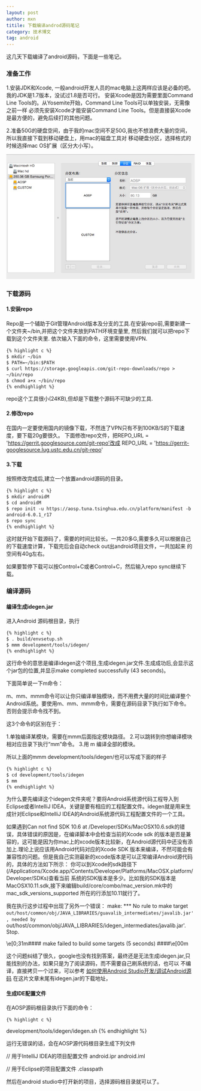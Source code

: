 ```yaml
---
layout: post
author: mxn
titile: 下载编译androd源码笔记
category: 技术博文
tag: android
---
```


这几天下载编译了android源码，下面是一些笔记。

### 准备工作

1.安装JDK和Xcode, 一般android开发人员的mac电脑上这两样应该是必备的吧。我的JDK是1.7版本，没试过1.8是否可行。
安装Xcode是因为需要里面Command Line Tools的。从Yosemite开始，Command Line Tools可以单独安装，无需像之前一样
必须先安装Xcode才能安装Command Line Tools。但是直接装Xcode是最方便的，避免后续打的其他问题。

2.准备50G的硬盘空间，由于我的mac空间不足50G,我也不想浪费大量的空间，所以我直接下载到移动硬盘上，用mac的磁盘工具对
移动硬盘分区，选择格式的时候选择mac OS扩展（区分大小写）。

![](https://raw.githubusercontent.com/mxn21/mxn21.github.io/master/public/img/img188.png)

<!-- more --> 

### 下载源码

#### 1.安装repo

Repo是一个辅助于Git管理Android版本及分支的工具.在安装repo前,需要新建一个文件夹~/bin,并把这个文件夹放到PATH环境变量里,
然后我们就可以把repo下载到这个文件夹里.
依次输入下面的命令，这里需要使用VPN.

    {% highlight c %} 
    $ mkdir ~/bin
    $ PATH=~/bin:$PATH
    $ curl https://storage.googleapis.com/git-repo-downloads/repo > ~/bin/repo
    $ chmod a+x ~/bin/repo
    {% endhighlight %}
    
repo这个工具很小(24KB),但却是下载整个源码不可缺少的工具.

#### 2.修改repo

在国内一定要使用国内的镜像下载，不然连了VPN只有不到100KB/S的下载速度，要下载20g要很久。
下面修改repo文件，把REPO_URL = 'https://gerrit.googlesource.com/git-repo'改成
REPO_URL = 'https://gerrit-googlesource.lug.ustc.edu.cn/git-repo'

#### 3.下载

按照修改完成后,建立一个放置android源码的目录。

    {% highlight c %} 
    $ mkdir androidM
    $ cd androidM
    $ repo init -u https://aosp.tuna.tsinghua.edu.cn/platform/manifest -b android-6.0.1_r17
    $ repo sync
    {% endhighlight %}
    
这时就开始下载源码了，需要的时间比较长。一共20多G,需要多久可以根据自己的下载速度计算，下载完后会自动check out出android项目文件，一共加起来
的空间有40g左右。

如果要暂停下载可以按Control+C或者Control+C，然后输入repo sync继续下载。

### 编译源码

#### 编译生成idegen.jar

进入Android 源码根目录，执行

    {% highlight c %} 
    $ . build/envsetup.sh  
    $ mmm development/tools/idegen/
    {% endhighlight %}
    
这行命令的意思是编译idegen这个项目,生成idegen.jar文件.生成成功后,会显示这个jar包的位置,并显示make completed successfully (43 seconds)。

下面简单说一下m命令：

m、mm、mmm命令可以让你只编译单独模块，而不用费大量的时间比编译整个Android系统。要使用m、mm、mmm命令，需要在源码目录下执行如下命令。
否则会提示命令找不到。

这3个命令的区别在于：

1.单独编译某模块，需要在mmm后面指定模块路径。
2.可以跳转到你想编译模块相对应目录下执行“mm”命令。
3.用 m 编译全部的模块。

所以上面的mmm development/tools/idegen/也可以写成下面的样子

    {% highlight c %} 
    $ cd development/tools/idegen
    $ mm
    {% endhighlight %}
    
为什么要先编译这个idegen文件夹呢？要将Android系统源代码工程导入到Eclipse或者IntelliJ 
IDEA，关键是要有相应的工程配置文件。idegen就是用来生成针对Eclipse和IntelliJ IDEA的Android系统源代码工程配置文件的一个工具。

如果遇到Can not find SDK 10.6 at /Developer/SDKs/MacOSX10.6.sdk的错误，具体错误的原因是，在编译脚本中会检查当前的Xcode sdk
的版本是否是兼容的，这可能是因为你mac上的xcode版本比较新，在Android源代码中还没有添加上.理论上说应该用Android代码对应的Xcode SDK
版本来编译，不然可能会有兼容性的问题。但是我自己实测最新的xcode版本是可以正常编译Android源代码的，具体的方法如下所示：
你可以到Xcode的sdk路径下(/Applications/Xcode.app/Contents/Developer/Platforms/MacOSX.platform/Developer/SDKs)查看当前
系统的SDK版本是多少。比如我的SDK版本是MacOSX10.11.sdk,接下来编辑build/core/combo/mac_version.mk中的mac_sdk_versions_supported
所在的行添加10.11就行了。

我在执行这步过程中出现了另外一个错误：
make: *** No rule to make target `out/host/common/obj/JAVA_LIBRARIES/guavalib_intermediates/javalib.jar',
needed by `out/host/common/obj/JAVA_LIBRARIES/idegen_intermediates/javalib.jar'.  Stop.

\e[0;31m#### make failed to build some targets (5 seconds) ####\e[00m

这个问题纠结了很久，google也没有找到答案，最终还是无法生成idegen.jar,只能找别的办法，如果只是为了阅读源码，而不需要自己刷系统的话，也可以
不编译，直接拷贝一个过来，可以参考 [如何使用Android Studio开发/调试Android源码](http://www.cnblogs.com/Lefter/p/4176991.html) 
在这片文章末尾有idegen.jar的下载地址，

#### 生成IDE配置文件

在AOSP源码根目录执行下面的命令：

    {% highlight c %} 
development/tools/idegen/idegen.sh
    {% endhighlight %}
    
运行无错误的话，会在AOSP源代码根目录生成下列文件

// 用于IntelliJ IDEA的项目配置文件
android.ipr
android.iml

// 用于Eclipse的项目配置文件
.classpath

然后在android studio中打开新的项目，选择源码根目录就可以了。